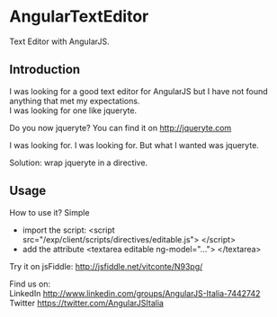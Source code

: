 AngularTextEditor
=================

Text Editor with AngularJS.

<h2>Introduction</h2>

I was looking for a good text editor for AngularJS but I have not found anything that met my expectations. <br/>
I was looking for one like jqueryte. 

Do you now jqueryte? You can find it on http://jqueryte.com 

I was looking for. I was looking for. But what I wanted was jqueryte.  

Solution: wrap jqueryte in a directive.  

<h2>Usage</h2>

How to use it? Simple 
<ul>
<li>import the script: &lt;script src="/exp/client/scripts/directives/editable.js"&gt; &lt;/script&gt;</li>
<li>add the attribute &lt;textarea editable ng-model="..."&gt; &lt;/textarea&gt; </li>
</ul>

Try it on jsFiddle: http://jsfiddle.net/vitconte/N93pg/ 

Find us on:<br/>
LinkedIn  http://www.linkedin.com/groups/AngularJS-Italia-7442742 <br/>
Twitter https://twitter.com/AngularJSItalia 
